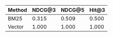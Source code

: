 | Method | NDCG@3 | NDCG@5 | Hit@3 |
| --- | --- | --- | --- |
| BM25 | 0.315 | 0.509 | 0.500 |
| Vector | 1.000 | 1.000 | 1.000 |
